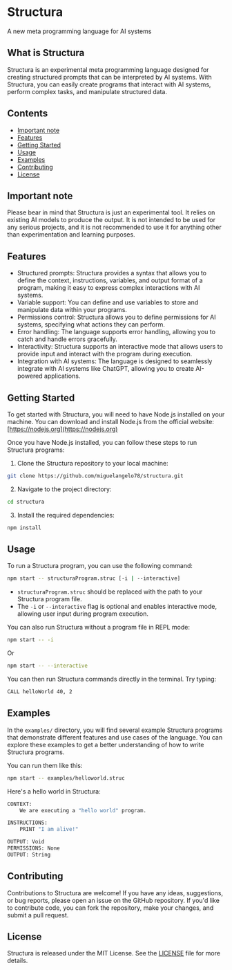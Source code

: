 # Structura
A new meta programming language for AI systems

## What is Structura

Structura is an experimental meta programming language designed for creating structured prompts that can be interpreted by AI systems. With Structura, you can easily create programs that interact with AI systems, perform complex tasks, and manipulate structured data.

## Contents
- [Important note](#important-note)
- [Features](#features)
- [Getting Started](#getting-started)
- [Usage](#usage)
- [Examples](#examples)
- [Contributing](#contributing)
- [License](#license)


## Important note
Please bear in mind that Structura is just an experimental tool. It relies on existing AI models to produce the output. It is not intended to be used for any serious projects, and it is not recommended to use it for anything other than experimentation and learning purposes.

## Features

- Structured prompts: Structura provides a syntax that allows you to define the context, instructions, variables, and output format of a program, making it easy to express complex interactions with AI systems.
- Variable support: You can define and use variables to store and manipulate data within your programs.
- Permissions control: Structura allows you to define permissions for AI systems, specifying what actions they can perform.
- Error handling: The language supports error handling, allowing you to catch and handle errors gracefully.
- Interactivity: Structura supports an interactive mode that allows users to provide input and interact with the program during execution.
- Integration with AI systems: The language is designed to seamlessly integrate with AI systems like ChatGPT, allowing you to create AI-powered applications.

## Getting Started

To get started with Structura, you will need to have Node.js installed on your machine. You can download and install Node.js from the official website: [https://nodejs.org](https://nodejs.org)

Once you have Node.js installed, you can follow these steps to run Structura programs:

1. Clone the Structura repository to your local machine:

```bash
git clone https://github.com/miguelangelo78/structura.git
```

2. Navigate to the project directory:

```bash
cd structura
```

3. Install the required dependencies:

```bash
npm install
```


## Usage

To run a Structura program, you can use the following command:

```bash
npm start -- structuraProgram.struc [-i | --interactive]
```

- `structuraProgram.struc` should be replaced with the path to your Structura program file.
- The `-i` or `--interactive` flag is optional and enables interactive mode, allowing user input during program execution.

You can also run Structura without a program file in REPL mode:

```bash
npm start -- -i
```
Or
```bash
npm start -- --interactive
```

You can then run Structura commands directly in the terminal. Try typing:
```bash
CALL helloWorld 40, 2
```


## Examples

In the `examples/` directory, you will find several example Structura programs that demonstrate different features and use cases of the language. You can explore these examples to get a better understanding of how to write Structura programs.

You can run them like this:
```bash
npm start -- examples/helloworld.struc
```

Here's a hello world in Structura:
```bash
CONTEXT:
    We are executing a "hello world" program.

INSTRUCTIONS:
    PRINT "I am alive!"

OUTPUT: Void
PERMISSIONS: None
OUTPUT: String
```

## Contributing

Contributions to Structura are welcome! If you have any ideas, suggestions, or bug reports, please open an issue on the GitHub repository. If you'd like to contribute code, you can fork the repository, make your changes, and submit a pull request.

## License

Structura is released under the MIT License. See the [LICENSE](LICENSE) file for more details.
